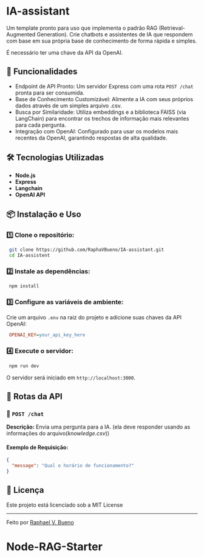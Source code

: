 # IA-assistant

Um template pronto para uso que implementa o padrão RAG (Retrieval-Augmented Generation). Crie chatbots e assistentes de IA que respondem com base em sua própria base de conhecimento de forma rápida e simples.

É necessário ter uma chave da API da OpenAI.

## 🚀 Funcionalidades

- Endpoint de API Pronto: Um servidor Express com uma rota `POST /chat` pronta para ser consumida.
- Base de Conhecimento Customizável: Alimente a IA com seus próprios dados através de um simples arquivo .csv.
- Busca por Similaridade: Utiliza embeddings e a biblioteca FAISS (via LangChain) para encontrar os trechos de informação mais relevantes para cada pergunta.
- Integração com OpenAI: Configurado para usar os modelos mais recentes da OpenAI, garantindo respostas de alta qualidade.

## 🛠 Tecnologias Utilizadas

- **Node.js**
- **Express**
- **Langchain**
- **OpenAI API**

## 📦 Instalação e Uso

### 1️⃣ Clone o repositório:

```sh
 git clone https://github.com/RaphaVBueno/IA-assistant.git
 cd IA-assistent
```

### 2️⃣ Instale as dependências:

```sh
 npm install
```

### 3️⃣ Configure as variáveis de ambiente:

Crie um arquivo `.env` na raiz do projeto e adicione suas chaves da API OpenAI:

```ini
 OPENAI_KEY=your_api_key_here
```

### 4️⃣ Execute o servidor:

```sh
 npm run dev
```

O servidor será iniciado em `http://localhost:3000`.

## 📡 Rotas da API

### 🔹 `POST /chat`

**Descrição:** Envia uma pergunta para a IA. (ela deve responder usando as informações do arquivo(_knowledge.csv_))

#### Exemplo de Requisição:

```json
{
  "message": "Qual o horário de funcionamento?"
}
```

## 📜 Licença

Este projeto está licenciado sob a MIT License

---

Feito por [Raphael V. Bueno](https://github.com/RaphaVBueno)
# Node-RAG-Starter
